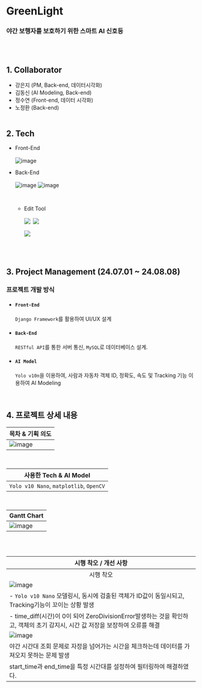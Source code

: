 # GreenLight


### <b>야간 보행자를 보호하기 위한 스마트 AI 신호등</b>

<br><br>

## 1. Collaborator
- 강은지 (PM, Back-end, 데이터시각화)
- 김동신 (AI Modeling, Back-end)
- 정수연 (Front-end, 데이터 시각화)
- 노정환 (Back-end)
<br><br>

## 2. Tech
- Front-End
<br><br>
 ![image](https://github.com/user-attachments/assets/6b174715-1b5e-49c9-9489-337fe93c0c99)

  
- Back-End
<br><br>
     ![image](https://github.com/user-attachments/assets/dbf58f13-c831-40b1-99cb-a0c618f0d0d5)
    ![image](https://github.com/user-attachments/assets/654c9eec-a4b6-4c34-8499-448fb38e08dd)


  <br>

  - Edit Tool
  <br><br>
      <img src="https://img.shields.io/badge/Visual Studio Code-007ACC?style=flat-square&logo=Visual Studio Code&logoColor=white">&nbsp;
      <img src="https://img.shields.io/badge/Mysql Workbench-4479A1?style=flat-square&logo=Mysql&logoColor=white">&nbsp;

     <img src="https://img.shields.io/badge/Django-0A3711?style=flat-square&logo=Django&logoColor=green">&nbsp;
    
<br><br>

## 3. Project Management (24.07.01 ~ 24.08.08)
### 프로젝트 개발 방식
  - #### `Front-End`

    `Django Framework`를 활용하여 UI/UX 설계
    <br>
  - #### `Back-End`

    `RESTful API`를 통한 서버 통신, `MySQL`로 데이터베이스 설계.
    <br>
  - #### `AI Model`

    `Yolo v10n`을 이용하여, 사람과 자동차 객체 ID, 정확도, 속도 및 Tracking 기능 이용하여 AI Modeling
    
    <br>

## 4. 프로젝트 상세 내용
<div align='center'>
  
  |목차 & 기획 의도|
  |---|
  |![image](https://github.com/user-attachments/assets/f191045d-976a-4fee-86a8-3e3975382fcd)|
  <br>
  

  |사용한 Tech & AI Model|
  |---|
  |`Yolo v10 Nano`, `matplotlib`, `OpenCV`|
  <br>
 
  |Gantt Chart|
  |---|
  |![image](https://github.com/user-attachments/assets/3a4c8ebc-34c0-49cc-ae1a-08c110346ed4)|
  

  <br>
  

  <br>
  
  |시행 착오 / 개선 사항|
  |---|
  |<div align='center'>시행 착오</div>|
  |![image](https://github.com/user-attachments/assets/b2edb52f-4228-4e2c-a1a4-6a70efa5416c)|
  |- `Yolo v10 Nano` 모델링시, 동시에 검출된 객체가 ID값이 동일시되고, Tracking기능이 꼬이는 상황 발생|
| - time_diff(시간)이 0이 되어 ZeroDivisionError발생하는 것을 확인하고, 객체의 초기 감지시, 시간 값 저장을 보장하여 오류를 해결|
 |![image](https://github.com/user-attachments/assets/d3df2da6-2216-4ac9-bcb0-643e2cce4019) |
| 야간 시간대 조회 문제로 자정을 넘어가는 시간을 체크하는데 데이터를 가져오지 못하는 문제 발생 |
| start_time과 end_time을 특정 시간대를 설정하여 필터링하여 해결하였다. |


  <br>
  
  
</div>

